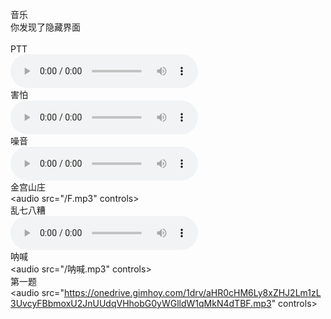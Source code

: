 音乐<br />
你发现了隐藏界面<br /><br />
PTT<br />
<audio src="https://onedrive.gimhoy.com/1drv/aHR0cHM6Ly8xZHJ2Lm1zL3UvcyFBbmoxU2JnUUdqVHhoa25PQ0NIcDdzdmMwbFBPP2U9TVZlYndM.mp3" controls></audio><br />
害怕<br />
<audio src="/害怕.mp3" controls></audio><br />
噪音<br />
<audio src="/噪音2.mp3" controls></audio><br />
金宫山庄<br />
<audio src="/F.mp3" controls></audio><br />
乱七八糟<br />
<audio src="/G.mp3" controls></audio><br />
呐喊<br />
<audio src="/呐喊.mp3" controls></audio><br />
第一题<br />
<audio src="https://onedrive.gimhoy.com/1drv/aHR0cHM6Ly8xZHJ2Lm1zL3UvcyFBbmoxU2JnUUdqVHhobG0yWGlldW1qMkN4dTBF.mp3" controls></audio><br />
